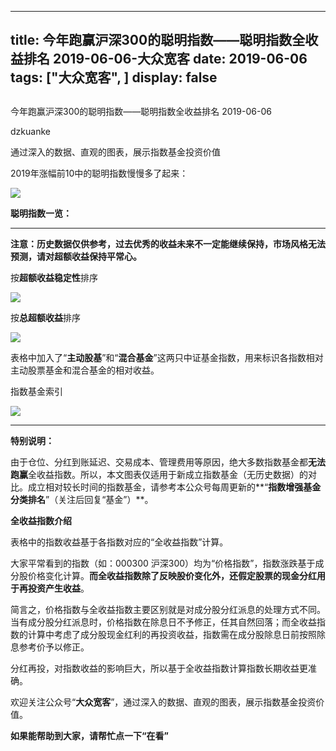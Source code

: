 
---
title:   今年跑赢沪深300的聪明指数——聪明指数全收益排名 2019-06-06-大众宽客
date: 2019-06-06
tags: ["大众宽客", ]
display: false
---


## 



今年跑赢沪深300的聪明指数——聪明指数全收益排名 2019-06-06




dzkuanke




通过深入的数据、直观的图表，展示指数基金投资价值




2019年涨幅前10中的聪明指数慢慢多了起来：

<img class="rich_pages" data-ratio="0.5546218487394958" data-s="300,640" src="https://mmbiz.qpic.cn/mmbiz_png/PKw3FQPmhIjwlYfgTSskvV3vyoLjfdEXTrVo2SQYvI5eKY4zdcMusmHml4Gk6TqibpMMXicXeFNZdjEykoibD8mWQ/640?wx_fmt=png" data-type="png" data-w="952" style="">



**聪明指数一览：**

****

**注意：历史数据仅供参考，过去优秀的收益未来不一定能继续保持，市场风格无法预测，请对超额收益保持平常心。**



按**超额收益稳定性**排序

<img class="rich_pages" data-ratio="1.6016597510373445" data-s="300,640" src="https://mmbiz.qpic.cn/mmbiz_png/PKw3FQPmhIjwlYfgTSskvV3vyoLjfdEXlpSdofibckACDwEOdUo3wSrLypMpDRwicdILRCC419SHk9ejMM8ELHyw/640?wx_fmt=png" data-type="png" data-w="964" style="">

按**总超额收益**排序

<img class="rich_pages" data-ratio="1.5975103734439835" data-s="300,640" src="https://mmbiz.qpic.cn/mmbiz_png/PKw3FQPmhIjwlYfgTSskvV3vyoLjfdEXvS1rMAr2ObsOG9smia6tG0nZMw0WFLntFuI5ianuzLfn8aI2hSz93RQQ/640?wx_fmt=png" data-type="png" data-w="964" style="">

表格中加入了“**主动股基**”和“**混合基金**”这两只中证基金指数，用来标识各指数相对主动股票基金和混合基金的相对收益。



指数基金索引

<img class="rich_pages" data-ratio="1.6285714285714286" data-s="300,640" src="https://mmbiz.qpic.cn/mmbiz_png/PKw3FQPmhIiaQUcjlcJulN6aouzkTdELBiamZwFIkN5iasZqPbKJicZ8AFzC1jrMSLdicXGYEPjdy14dOsrAsX6fWNw/640?wx_fmt=png" data-type="png" data-w="770" style=""/>

****



**特别说明：**



由于仓位、分红到账延迟、交易成本、管理费用等原因，绝大多数指数基金都**无法跑赢**全收益指数。所以，本文图表仅适用于新成立指数基金（无历史数据）的对比。成立相对较长时间的指数基金，请参考本公众号每周更新的**“****指数增强基金分类排名****”（关注后回复“基金”）**。



**全收益指数介绍**



表格中的指数收益基于各指数对应的“全收益指数”计算。



大家平常看到的指数（如：000300 沪深300）均为“价格指数”，指数涨跌基于成分股价格变化计算。**而全收益指数除了反映股价变化外，还假定股票的现金分红用于再投资产生收益**。



简言之，价格指数与全收益指数主要区别就是对成分股分红派息的处理方式不同。当有成分股分红派息时，价格指数在除息日不予修正，任其自然回落；而全收益指数的计算中考虑了成分股现金红利的再投资收益，指数需在成分股除息日前按照除息参考价予以修正。



分红再投，对指数收益的影响巨大，所以基于全收益指数计算指数长期收益更准确。





欢迎关注公众号“**大众宽客**”，通过深入的数据、直观的图表，展示指数基金投资价值。



**如果能帮助到大家，请帮忙点一下<strong style="max-width: 100%;box-sizing: border-box !important;word-wrap: break-word !important;">“在看”**</strong>








